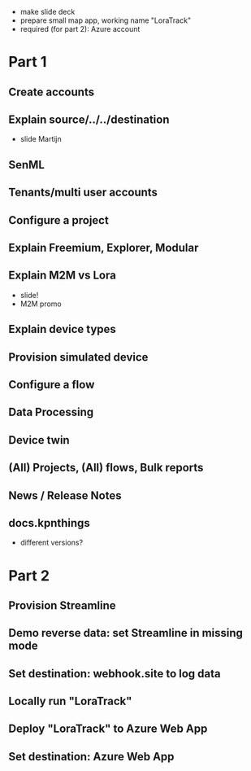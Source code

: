 * make slide deck
* prepare small map app, working name "LoraTrack"
* required (for part 2): Azure account

# Part 1

## Create accounts

## Explain source/../../destination

* slide Martijn

## SenML

## Tenants/multi user accounts

## Configure a project

## Explain Freemium, Explorer, Modular

## Explain M2M vs Lora

* slide!
* M2M promo

## Explain device types

## Provision simulated device

## Configure a flow

## Data Processing

## Device twin

## (All) Projects, (All) flows, Bulk reports

## News / Release Notes

## docs.kpnthings

* different versions?

# Part 2

## Provision Streamline

## Demo reverse data: set Streamline in missing mode

## Set destination: webhook.site to log data

## Locally run "LoraTrack"

## Deploy "LoraTrack" to Azure Web App

## Set destination: Azure Web App
